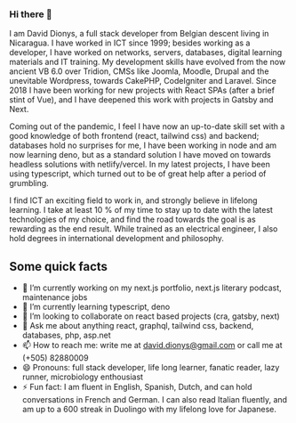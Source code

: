 ### Hi there 👋
<!--
**daviddionys/daviddionys** is a ✨ _special_ ✨ repository because its `README.md` (this file) appears on your GitHub profile.

Here are some ideas to get you started:
-->
I am David Dionys, a full stack developer from Belgian descent living in Nicaragua.  I have worked in ICT since 1999; besides working as a developer, I have worked on networks, servers, databases, digital learning materials and IT training.  My development skills have evolved from the now ancient VB 6.0 over Tridion, CMSs like Joomla, Moodle, Drupal and the unevitable Wordpress, towards CakePHP, CodeIgniter and Laravel.  Since 2018 I have been working for new projects with React SPAs (after a brief stint of Vue), and I have deepened this work with projects in Gatsby and Next.  

Coming out of the pandemic, I feel I have now an up-to-date skill set with a good knowledge of both frontend (react, tailwind css) and backend; databases hold no surprises for me, I have been working in node and am now learning deno, but as a standard solution I have moved on towards headless solutions with netlify/vercel. In my latest projects, I have been using typescript, which turned out to be of great help after a period of grumbling.

I find ICT an exciting field to work in, and strongly believe in lifelong learning.  I take at least 10 % of my time to stay up to date with the latest technologies of my choice, and find the road towards the goal is as rewarding as the end result.  While trained as an electrical engineer, I also hold degrees in international development and philosophy.  

## Some quick facts

- 🔭 I’m currently working on my next.js portfolio, next.js literary podcast, maintenance jobs
- 🌱 I’m currently learning typescript, deno
- 👯 I’m looking to collaborate on react based projects (cra, gatsby, next)
- 💬 Ask me about anything react, graphql, tailwind css, backend, databases, php, asp.net
- 📫 How to reach me: write me at david.dionys@gmail.com or call me at (+505) 82880009
- 😄 Pronouns: full stack developer, life long learner, fanatic reader, lazy runner, microbiology enthousiast
- ⚡ Fun fact: I am fluent in English, Spanish, Dutch, and can hold conversations in French and German.  I can also read Italian fluently, and am up to a 600 streak in Duolingo with my lifelong love for Japanese.
